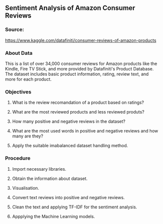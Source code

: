 ## Sentiment Analysis of Amazon Consumer Reviews
### Source:
https://www.kaggle.com/datafiniti/consumer-reviews-of-amazon-products

### About Data
This is a list of over 34,000 consumer reviews for Amazon products like the Kindle, Fire TV Stick, and more provided by Datafiniti's Product Database. The dataset includes basic product information, rating, review text, and more for each product.

### Objectives
1. What is the review recomandation of a product based on ratings?

2. What are the most reviewed products and less reviewed produts?

3. How many positive and negative reviews in the dataset?

4. What are the most used words in positive and negative reviews and how many are they?

5. Apply the suitable imabalanced dataset handling method.

### Procedure
1. Import necessary libraries.

2. Obtain the information about dataset.

3. Visualisation.

4. Convert text reviews into positive and negative reviews.

5. Clean the text and applying TF-IDF for the sentiment analysis.

6. Appplying the Machine Learning models.
